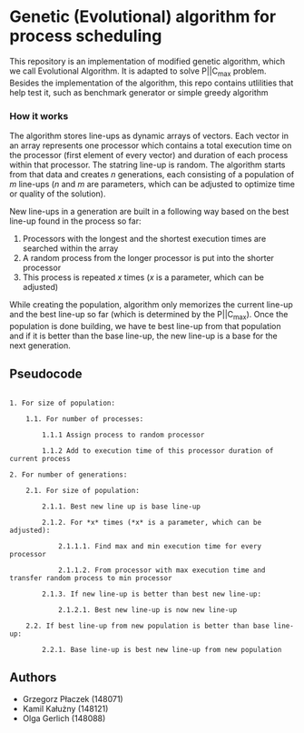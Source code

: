 # Genetic (Evolutional) algorithm for process scheduling
This repository is an implementation of modified genetic algorithm, which we call Evolutional Algorithm. It is adapted to solve P||C<sub>max</sub> problem. Besides the implementation of the algorithm, this repo contains utlilities that help test it, such as benchmark generator or simple greedy algorithm

### How it works
The algorithm stores line-ups as dynamic arrays of vectors. Each vector in an array represents one processor which contains a total execution time on the processor (first element of every vector) and duration of each process within that processor. The statring line-up is random. The algorithm starts from that data and creates *n* generations, each consisting of a population of *m* line-ups (*n* and *m* are parameters, which can be adjusted to optimize time or quality of the solution). 

New line-ups in a generation are built in a following way based on the best line-up found in the process so far:

1. Processors with the longest and the shortest execution times are searched within the array
2. A random process from the longer processor is put into the shorter processor
3. This process is repeated *x* times (*x* is a parameter, which can be adjusted)

While creating the population, algorithm only memorizes the current line-up and the best line-up so far (which is determined by the P||C<sub>max</sub>). Once the population is done building, we have te best line-up from that population and if it is better than the base line-up, the new line-up is a base for the next generation.

## Pseudocode
```

1. For size of population:

    1.1. For number of processes:

        1.1.1 Assign process to random processor
    
        1.1.2 Add to execution time of this processor duration of current process

2. For number of generations:

    2.1. For size of population:

        2.1.1. Best new line up is base line-up

        2.1.2. For *x* times (*x* is a parameter, which can be adjusted):
    
            2.1.1.1. Find max and min execution time for every processor

            2.1.1.2. From processor with max execution time and transfer random process to min processor

        2.1.3. If new line-up is better than best new line-up:

            2.1.2.1. Best new line-up is now new line-up

    2.2. If best line-up from new population is better than base line-up:
        
        2.2.1. Base line-up is best new line-up from new population
```

## Authors
- Grzegorz Płaczek (148071)
- Kamil Kałużny (148121)
- Olga Gerlich (148088)
